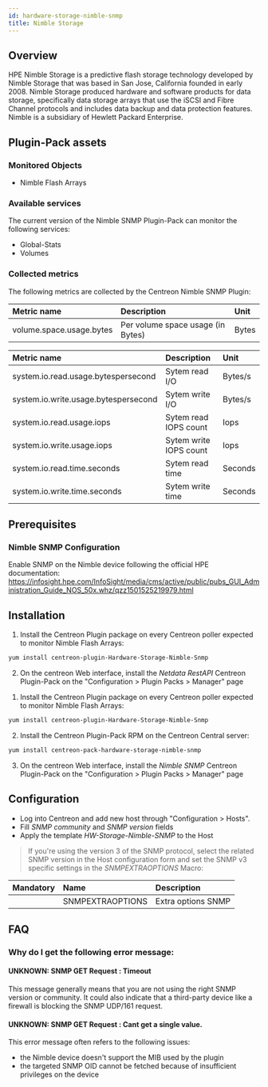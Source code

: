 ```yaml
---
id: hardware-storage-nimble-snmp
title: Nimble Storage
---
```


## Overview

HPE Nimble Storage is a predictive flash storage technology developed by Nimble Storage that was based in San Jose, California
founded in early 2008. Nimble Storage produced hardware and software products for data storage, specifically data storage arrays
that use the iSCSI and Fibre Channel protocols and includes data backup and data protection features. Nimble is a subsidiary of
Hewlett Packard Enterprise.

## Plugin-Pack assets

### Monitored Objects

* Nimble Flash Arrays

### Available services

The current version of the Nimble SNMP Plugin-Pack can monitor the following services:

* Global-Stats
* Volumes

### Collected metrics

The following metrics are collected by the Centreon Nimble SNMP Plugin:

<!--DOCUSAURUS_CODE_TABS-->

<!--Volume-Usage-->

| Metric name                    | Description                          | Unit  |
| :----------------------------- | :----------------------------------- | :---- |
| volume.space.usage.bytes       | Per volume space usage (in Bytes)    | Bytes |

<!--Global-Stats-->

| Metric name                           | Description                          | Unit    |
| :------------------------------------ | :----------------------------------- | :------ |
| system.io.read.usage.bytespersecond   | Sytem read I/O                       | Bytes/s |
| system.io.write.usage.bytespersecond  | Sytem write I/O                      | Bytes/s |
| system.io.read.usage.iops             | Sytem read IOPS count                | Iops    |
| system.io.write.usage.iops            | Sytem write IOPS count               | Iops    |
| system.io.read.time.seconds           | Sytem read time                      | Seconds |
| system.io.write.time.seconds          | Sytem write time                     | Seconds |

<!--END_DOCUSAURUS_CODE_TABS-->

## Prerequisites

### Nimble SNMP Configuration

Enable SNMP on the Nimble device following the official HPE documentation:
https://infosight.hpe.com/InfoSight/media/cms/active/public/pubs_GUI_Administration_Guide_NOS_50x.whz/qzz1501525219979.html

## Installation

<!--DOCUSAURUS_CODE_TABS-->

<!--Online IMP Licence & IT-100 Editions-->

1. Install the Centreon Plugin package on every Centreon poller expected to monitor Nimble Flash Arrays:

```bash
yum install centreon-plugin-Hardware-Storage-Nimble-Snmp
```

2. On the centreon Web interface, install the *Netdata RestAPI* Centreon Plugin-Pack on the "Configuration > Plugin Packs > Manager" page

<!--Offline IMP License-->

1. Install the Centreon Plugin package on every Centreon poller expected to monitor Nimble Flash Arrays:

```bash
yum install centreon-plugin-Hardware-Storage-Nimble-Snmp
```

2. Install the Centreon Plugin-Pack RPM on the Centreon Central server:

```bash
yum install centreon-pack-hardware-storage-nimble-snmp
```

3. On the centreon Web interface, install the *Nimble SNMP* Centreon Plugin-Pack on the "Configuration > Plugin Packs > Manager" page

## Configuration

* Log into Centreon and add new host through "Configuration > Hosts".
* Fill *SNMP community* and *SNMP version* fields 
* Apply the template *HW-Storage-Nimble-SNMP* to the Host

> If you're using the version 3 of the SNMP protocol, select the related SNMP version in the Host configuration form and
> set the SNMP v3 specific settings in the *SNMPEXTRAOPTIONS* Macro:

| Mandatory   | Name                    | Description                       |
| :---------- | :---------------------- | :---------------------------------|
|             | SNMPEXTRAOPTIONS        | Extra options SNMP                |

## FAQ

### Why do I get the following error message: 

#### UNKNOWN: SNMP GET Request : Timeout

This message generally means that you are not using the right SNMP version or community. It could also indicate that a third-party device like a firewall is blocking the SNMP UDP/161 request.

#### UNKNOWN: SNMP GET Request : Cant get a single value.

This error message often refers to the following issues: 
  - the Nimble device doesn't support the MIB used by the plugin
  - the targeted SNMP OID cannot be fetched because of insufficient privileges on the device
